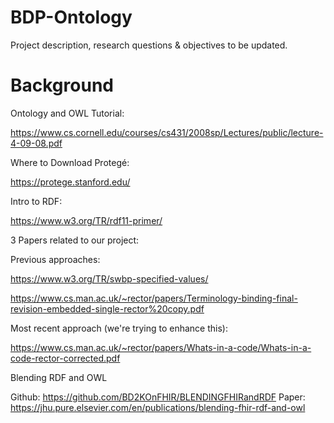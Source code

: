 # BDP-Ontology


Project description, research questions & objectives to be updated.



# Background


Ontology and OWL Tutorial:

https://www.cs.cornell.edu/courses/cs431/2008sp/Lectures/public/lecture-4-09-08.pdf


Where to Download Protegé:

https://protege.stanford.edu/


Intro to RDF:

https://www.w3.org/TR/rdf11-primer/


3 Papers related to our project:

Previous approaches:

https://www.w3.org/TR/swbp-specified-values/

https://www.cs.man.ac.uk/~rector/papers/Terminology-binding-final-revision-embedded-single-rector%20copy.pdf

Most recent approach (we're trying to enhance this):

https://www.cs.man.ac.uk/~rector/papers/Whats-in-a-code/Whats-in-a-code-rector-corrected.pdf



Blending RDF and OWL

Github: https://github.com/BD2KOnFHIR/BLENDINGFHIRandRDF
Paper: https://jhu.pure.elsevier.com/en/publications/blending-fhir-rdf-and-owl
